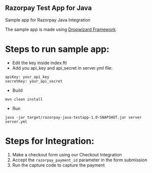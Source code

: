 ## Razorpay Test App for Java

Sample app for Razorpay Java Integration

The sample app is made using [Dropwizard Framework](http://www.dropwizard.io/1.0.2/docs/).

# Steps to run sample app:

- Edit the key inside index.ftl
- Add you api_key and api_secret in server.yml file:
```
apiKey: your_api_key
secretKey: your_api_secret
```
- Build 
```
mvn clean install
```
- Run 
```
java -jar target/razorpay-java-testapp-1.0-SNAPSHOT.jar server server.yml
```

# Steps for Integration:

1. Make a checkout form using our Checkout Integration
2. Accept the `razorpay_payment_id` parameter in the form submission
3. Run the capture code to capture the payment
